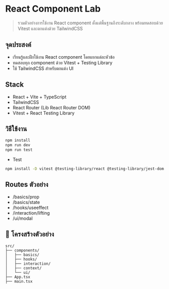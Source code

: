 # React Component Lab

> รวมตัวอย่างการใช้งาน React component ตั้งแต่พื้นฐานถึงระดับกลาง พร้อมทดสอบด้วย Vitest และตกแต่งด้วย TailwindCSS

## จุดประสงค์

- เรียนรู้และฝึกใช้งาน React component โดยแยกแต่ละหัวข้อ
- ทดสอบทุก component ด้วย Vitest + Testing Library
- ใช้ TailwindCSS สำหรับตกแต่ง UI

## Stack

- React + Vite + TypeScript
- TailwindCSS
- React Router (Lib React Router DOM)
- Vitest + React Testing Library

## วิธีใช้งาน

```bash
npm install
npm run dev
npm run test
```

- Test

```bash
npm install -D vitest @testing-library/react @testing-library/jest-dom jsdom
```

## Routes ตัวอย่าง

- /basics/prop
- /basics/state
- /hooks/useeffect
- /interaction/lifting
- /ui/modal

## 📁 โครงสร้างตัวอย่าง

```
src/
├── components/
│   ├── basics/
│   ├── hooks/
│   ├── interaction/
│   ├── context/
│   └── ui/
├── App.tsx
├── main.tsx
```
